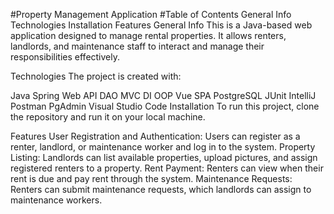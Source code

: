 #Property Management Application
#Table of Contents
General Info
Technologies
Installation
Features
General Info
This is a Java-based web application designed to manage rental properties. It allows renters, landlords, and maintenance staff to interact and manage their responsibilities effectively.

Technologies
The project is created with:

Java
Spring
Web API
DAO
MVC
DI
OOP
Vue
SPA
PostgreSQL
JUnit
IntelliJ
Postman
PgAdmin
Visual Studio Code
Installation
To run this project, clone the repository and run it on your local machine.

Features
User Registration and Authentication: Users can register as a renter, landlord, or maintenance worker and log in to the system.
Property Listing: Landlords can list available properties, upload pictures, and assign registered renters to a property.
Rent Payment: Renters can view when their rent is due and pay rent through the system.
Maintenance Requests: Renters can submit maintenance requests, which landlords can assign to maintenance workers.
